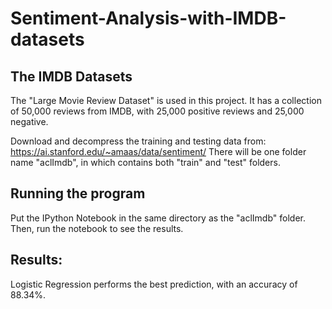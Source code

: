 # Sentiment-Analysis-with-IMDB-datasets

## The IMDB Datasets
The "Large Movie Review Dataset" is used in this project. It has a collection of 50,000 reviews from IMDB, with 25,000 positive reviews and 25,000 negative.

Download and decompress the training and testing data from:
https://ai.stanford.edu/~amaas/data/sentiment/
There will be one folder name "aclImdb", in which contains both "train" and "test" folders. 

## Running the program
Put the IPython Notebook in the same directory as the "aclImdb" folder. Then, run the notebook to see the results.


## Results:
Logistic Regression performs the best prediction, with an accuracy of 88.34%.
